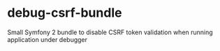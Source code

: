 debug-csrf-bundle
=================

Small Symfony 2 bundle to disable CSRF token validation when running application under debugger

